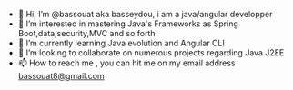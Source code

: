 - 👋 Hi, I’m @bassouat aka basseydou, i am a java/angular developper
- 👀 I’m interested in mastering Java's Frameworks as Spring Boot,data,security,MVC and so forth
- 🌱 I’m currently learning Java evolution and Angular CLI
- 💞️ I’m looking to collaborate on numerous projects regarding Java J2EE
- 📫 How to reach me , you can hit me on my email address bassouat8@gmail.com

<!---
bassouat/bassouat is a ✨ special ✨ repository because its `README.md` (this file) appears on your GitHub profile.
You can click the Preview link to take a look at your changes.
--->
